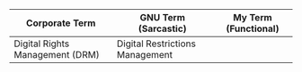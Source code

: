 | Corporate Term                  | GNU Term (Sarcastic)            | My Term (Functional) |
| ------------------------------- | ------------------------------- | -------------------- |
| Digital Rights Management (DRM) | Digital Restrictions Management |                      |